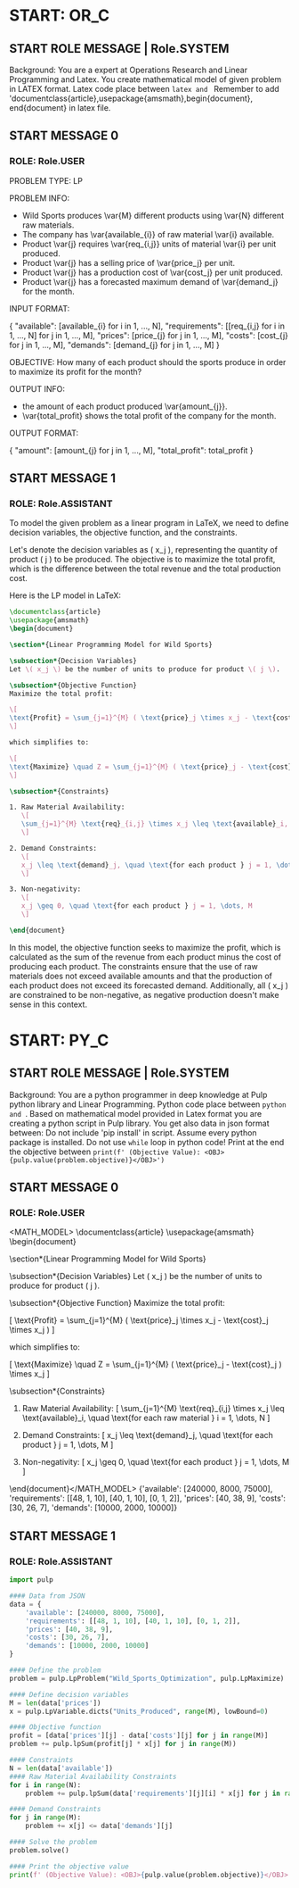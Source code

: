 # START: OR_C 
## START ROLE MESSAGE | Role.SYSTEM 
Background: You are a expert at Operations Research and Linear Programming and Latex. You create mathematical model of given problem in LATEX format. Latex code place between ```latex and ``` Remember to add 'documentclass{article},usepackage{amsmath},begin{document}, end{document} in latex file. 
## START MESSAGE 0 
### ROLE: Role.USER
<DESCRIPTION>
PROBLEM TYPE: LP

PROBLEM INFO:

- Wild Sports produces \var{M} different products using \var{N} different raw materials.
- The company has \var{available_{i}} of raw material \var{i} available.
- Product \var{j} requires \var{req_{i,j}} units of material \var{i} per unit produced.
- Product \var{j} has a selling price of \var{price_j} per unit.
- Product \var{j} has a production cost of \var{cost_j} per unit produced.
- Product \var{j} has a forecasted maximum demand of \var{demand_j} for the month.

INPUT FORMAT: 

{
    "available": [available_{i} for i in 1, ..., N],
    "requirements": [[req_{i,j} for i in 1, ..., N] for j in 1, ..., M],
    "prices": [price_{j} for j in 1, ..., M],
    "costs": [cost_{j} for j in 1, ..., M],
    "demands": [demand_{j} for j in 1, ..., M]
}

OBJECTIVE: How many of each product should the sports produce in order to maximize its profit for the month?

OUTPUT INFO:

- the amount of each product produced \var{amount_{j}}.
- \var{total_profit} shows the total profit of the company for the month.

OUTPUT FORMAT:

{
    "amount": [amount_{j} for j in 1, ..., M],
    "total_profit": total_profit
}

</DESCRIPTION>


## START MESSAGE 1 
### ROLE: Role.ASSISTANT
To model the given problem as a linear program in LaTeX, we need to define decision variables, the objective function, and the constraints. 

Let's denote the decision variables as \( x_j \), representing the quantity of product \( j \) to be produced. The objective is to maximize the total profit, which is the difference between the total revenue and the total production cost.

Here is the LP model in LaTeX:

```latex
\documentclass{article}
\usepackage{amsmath}
\begin{document}

\section*{Linear Programming Model for Wild Sports}

\subsection*{Decision Variables}
Let \( x_j \) be the number of units to produce for product \( j \).

\subsection*{Objective Function}
Maximize the total profit:

\[
\text{Profit} = \sum_{j=1}^{M} ( \text{price}_j \times x_j - \text{cost}_j \times x_j )
\]

which simplifies to:

\[
\text{Maximize} \quad Z = \sum_{j=1}^{M} ( \text{price}_j - \text{cost}_j ) \times x_j
\]

\subsection*{Constraints}

1. Raw Material Availability:
   \[
   \sum_{j=1}^{M} \text{req}_{i,j} \times x_j \leq \text{available}_i, \quad \text{for each raw material } i = 1, \dots, N
   \]

2. Demand Constraints:
   \[
   x_j \leq \text{demand}_j, \quad \text{for each product } j = 1, \dots, M
   \]

3. Non-negativity:
   \[
   x_j \geq 0, \quad \text{for each product } j = 1, \dots, M
   \]

\end{document}
```

In this model, the objective function seeks to maximize the profit, which is calculated as the sum of the revenue from each product minus the cost of producing each product. The constraints ensure that the use of raw materials does not exceed available amounts and that the production of each product does not exceed its forecasted demand. Additionally, all \( x_j \) are constrained to be non-negative, as negative production doesn't make sense in this context.

# START: PY_C 
## START ROLE MESSAGE | Role.SYSTEM 
Background: You are a python programmer in deep knowledge at Pulp python library and Linear Programming. Python code place between ```python and ```. Based on mathematical model provided in Latex format you are creating a python script in Pulp library. You get also data in json format between: <DATA></DATA> Do not include 'pip install' in script. Assume every python package is installed. Do not use `while` loop in python code! Print at the end the objective between <OBJ></OBJ> `print(f' (Objective Value): <OBJ>{pulp.value(problem.objective)}</OBJ>')` 
## START MESSAGE 0 
### ROLE: Role.USER
<MATH_MODEL>
\documentclass{article}
\usepackage{amsmath}
\begin{document}

\section*{Linear Programming Model for Wild Sports}

\subsection*{Decision Variables}
Let \( x_j \) be the number of units to produce for product \( j \).

\subsection*{Objective Function}
Maximize the total profit:

\[
\text{Profit} = \sum_{j=1}^{M} ( \text{price}_j \times x_j - \text{cost}_j \times x_j )
\]

which simplifies to:

\[
\text{Maximize} \quad Z = \sum_{j=1}^{M} ( \text{price}_j - \text{cost}_j ) \times x_j
\]

\subsection*{Constraints}

1. Raw Material Availability:
   \[
   \sum_{j=1}^{M} \text{req}_{i,j} \times x_j \leq \text{available}_i, \quad \text{for each raw material } i = 1, \dots, N
   \]

2. Demand Constraints:
   \[
   x_j \leq \text{demand}_j, \quad \text{for each product } j = 1, \dots, M
   \]

3. Non-negativity:
   \[
   x_j \geq 0, \quad \text{for each product } j = 1, \dots, M
   \]

\end{document}</MATH_MODEL>
<DATA>
{'available': [240000, 8000, 75000], 'requirements': [[48, 1, 10], [40, 1, 10], [0, 1, 2]], 'prices': [40, 38, 9], 'costs': [30, 26, 7], 'demands': [10000, 2000, 10000]}</DATA>


## START MESSAGE 1 
### ROLE: Role.ASSISTANT
```python
import pulp

#### Data from JSON
data = {
    'available': [240000, 8000, 75000],
    'requirements': [[48, 1, 10], [40, 1, 10], [0, 1, 2]],
    'prices': [40, 38, 9],
    'costs': [30, 26, 7],
    'demands': [10000, 2000, 10000]
}

#### Define the problem
problem = pulp.LpProblem("Wild_Sports_Optimization", pulp.LpMaximize)

#### Define decision variables
M = len(data['prices'])
x = pulp.LpVariable.dicts("Units_Produced", range(M), lowBound=0)

#### Objective function
profit = [data['prices'][j] - data['costs'][j] for j in range(M)]
problem += pulp.lpSum(profit[j] * x[j] for j in range(M))

#### Constraints
N = len(data['available'])
#### Raw Material Availability Constraints
for i in range(N):
    problem += pulp.lpSum(data['requirements'][j][i] * x[j] for j in range(M)) <= data['available'][i]

#### Demand Constraints
for j in range(M):
    problem += x[j] <= data['demands'][j]

#### Solve the problem
problem.solve()

#### Print the objective value
print(f' (Objective Value): <OBJ>{pulp.value(problem.objective)}</OBJ>')
```

